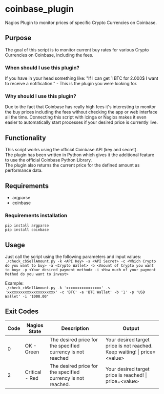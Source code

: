 # coinbase_plugin
Nagios Plugin to monitor prices of specific Crypto Currencies on Coinbase.

## Purpose
The goal of this script is to monitor current buy rates for various Crypto Currencies on Coinbase, including the fees.
### When should I use this plugin?
If you have in your head something like: "If I can get 1 BTC for 2.000$ I want to receive a notification." - This is the plugin you were looking for.
### Why should I use this plugin?
Due to the fact that Coinbase has really high fees it's interesting to monitor the buy prices including the fees without checking the app or web interface all the time.
Connecting this script with Icinga or Nagios makes it even easier to automatically start processes if your desired price is currently live.

## Functionality
This script works using the official Coinbase API (key and secret).  
The plugin has been written in Python which gives it the additional feature to use the official Coinbase Python Library.  
The plugin also returns the current price for the defined amount as performance data.

## Requirements
* argparse
* coinbase
### Requirements installation
`pip install argparse`  
`pip install coinbase` 

## Usage
Just call the script using the following parameters and input values:  
`./check_cbSellAmount.py -k <API Key> -s <API Secret> -c <Which Crypto do you want to buy> -a <Crypto Wallet> -b <Amount of Crypto you want to buy> -p <Your desired payment method> -i <How much of your payment Method do you want to invest>`

Example:  
`./check_cbSellAmount.py -k 'xxxxxxxxxxxxxxxx' -s 'xxxxxxxxxxxxxxxxxxxxxx' -c 'BTC' -a 'BTC Wallet' -b '1' -p 'USD Wallet' -i '1000.00'`

## Exit Codes
|Code|Nagios State|Description|Output|
|---|---|---|---|
|0|OK - Green|The desired price for the specified currency is not reached|Your desired target price is not reached. Keep waiting! \| price=\<value\>|
|2|Critical - Red|The desired price for the specified currency is not reached.|Your desired target price is reached! \| price=\<value\> |
